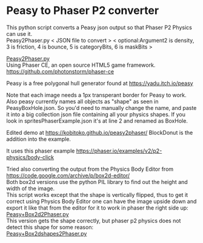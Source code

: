 # Peasy to Phaser P2 converter

This python script converts a Peasy json output so that Phaser P2 Physics can use it.  
Peasy2Phaser.py < JSON file to convert > < optional:Argument2 is density, 3 is friction, 4 is bounce, 5 is categoryBits, 6 is maskBits >

[Peasy2Phaser.py](https://github.com/kobitoko/peasy2phaser/blob/master/Peasy2Phaser.py)  
Using Phaser CE, an open source HTML5 game framework. https://github.com/photonstorm/phaser-ce

Peasy is a free polygonal hull generator found at https://yadu.itch.io/peasy

Note that each image needs a 1px transperant border for Peasy to work.
Also peasy currently names all objects as "shape" as seen in PeasyBoxHole.json.
So you'd need to manually change the name, and paste it into a big collection json file containing all your physics shapes.
If you look in spritesPhaserExample.json it's at line 2 and renamed as BoxHole.

Edited demo at https://kobitoko.github.io/peasy2phaser/
BlockDonut is the addition into the example.

It uses this phaser example https://phaser.io/examples/v2/p2-physics/body-click

Tried also converting the output from the Physics Body Editor from https://code.google.com/archive/p/box2d-editor/  
Both box2d versions use the python PIL library to find out the height and width of the image.  
This script works except that the shape is vertically flipped, thus to get it correct using Physics Body Editor one can have the image upside down and export it like that from the editor for it to work in phaser the right side up:   
[Peasy+Box2d2Phaser.py](https://github.com/kobitoko/peasy2phaser/blob/master/Peasy%2BBox2d2Phaser.py)  
This version gets the shape correctly, but phaser p2 physics does not detect this shape for some reason:  
[Peasy+Box2dshapes2Phaser.py](https://github.com/kobitoko/peasy2phaser/blob/master/Peasy%2BBox2dshapes2Phaser.py)  
